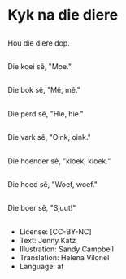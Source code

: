 # Kyk na die diere

##
Hou die diere dop.

##
Die koei sê, "Moe."

##
Die bok sê, "Mê, mê."

##
Die perd sê, "Hie, hie."

##
Die vark sê, "Oink, oink."

##
Die hoender sê, "kloek, kloek."

##
Die hoed sê, "Woef, woef."

##
Die boer sê, "Sjuut!"

##
* License: [CC-BY-NC]
* Text: Jenny Katz
* Illustration: Sandy Campbell
* Translation: Helena Vilonel
* Language: af
